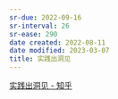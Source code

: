```yaml
---
sr-due: 2022-09-16
sr-interval: 26
sr-ease: 290
date created: 2022-08-11
date modified: 2023-03-07
title: 实践出洞见
---
```


[实践出洞见 - 知乎](https://zhuanlan.zhihu.com/p/521844479)
